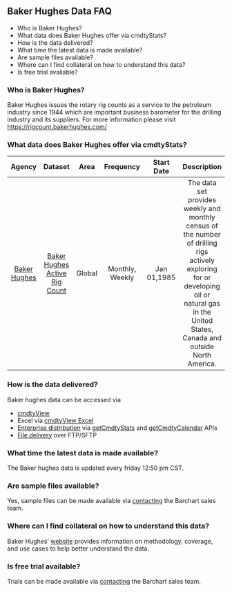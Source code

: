 ## Baker Hughes Data FAQ
* Who is Baker Hughes?
* What data does Baker Hughes offer via cmdtyStats?
* How is the data delivered?
* What time the latest data is made available?
* Are sample files available?
* Where can I find collateral on how to understand this data?
* Is free trial available?

### Who is Baker Hughes?
Baker Hughes issues the rotary rig counts as a service to the petroleum industry since 1944 which are important business barometer for the drilling industry and its suppliers. For more information please visit https://rigcount.bakerhughes.com/

### What data does Baker Hughes offer via cmdtyStats?
|Agency                            | Dataset    | Area | Frequency | Start Date | Description |
| :---------------------: | :----------: | :----------: | :----------: | :----------: | :----------: | 
| [Baker Hughes](https://www.barchart.com/cmdty/data/fundamental/explore/BH) | [Baker Hughes Active Rig Count](https://www.barchart.com/cmdty/data/fundamental/explore/BH/RIGCOUNT) | Global | Monthly, Weekly | Jan 01,1985 | The data set provides weekly and monthly census of the number of drilling rigs actively exploring for or developing oil or natural gas in the United States, Canada and outside North America. |

### How is the data delivered?
Baker hughes data can be accessed via
* [cmdtyView](https://www.barchart.com/cmdty/trading/cmdtyview)
* Excel via [cmdtyView Excel](https://www.barchart.com/cmdty/trading/cmdtyview-excel)
* [Enterprise distribution](https://www.barchart.com/cmdty/contact) via [getCmdtyStats](https://www.barchart.com/ondemand/api/getCmdtyStats) and [getCmdtyCalendar](https://www.barchart.com/ondemand/api/getCmdtyCalendar) APIs
* [File delivery](https://www.barchart.com/cmdty/contact) over FTP/SFTP

### What time the latest data is made available?
The Baker hughes data is updated every friday 12:50 pm CST.

### Are sample files available?
Yes, sample files can be made available via [contacting](https://www.barchart.com/cmdty/contact) the Barchart sales team.

### Where can I find collateral on how to understand this data?
Baker Hughes’ [website](https://rigcount.bakerhughes.com/) provides information on methodology, coverage, and use cases to help better understand the data.

### Is free trial available?
Trials can be made available via [contacting](https://www.barchart.com/cmdty/contact) the Barchart sales team.
